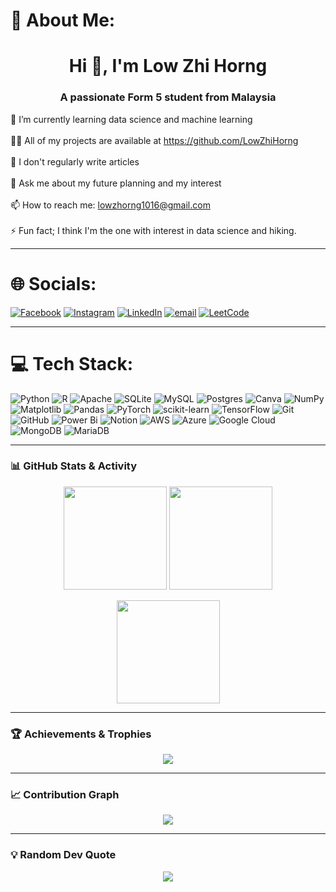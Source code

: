 # 💫 About Me:
<h1 align="center">Hi 👋, I'm Low Zhi Horng</h1>
<h3 align="center">A passionate Form 5 student from Malaysia</h3>

🌱 I’m currently learning data science and machine learning<br><br>👨‍💻 All of my projects are available at https://github.com/LowZhiHorng<br><br>📝 I don't regularly write articles<br><br>💬 Ask me about my future planning and my interest<br><br>📫 How to reach me: lowzhorng1016@gmail.com<br><br>⚡ Fun fact; I think I'm the one with interest in data science and hiking.

---

# 🌐 Socials:
[![Facebook](https://img.shields.io/badge/Facebook-%231877F2.svg?logo=Facebook&logoColor=white)](https://facebook.com/LowZhiHorng) [![Instagram](https://img.shields.io/badge/Instagram-%23E4405F.svg?logo=Instagram&logoColor=white)](https://instagram.com/lowzhihorng) [![LinkedIn](https://img.shields.io/badge/LinkedIn-%230077B5.svg?logo=linkedin&logoColor=white)](https://linkedin.com/in/zhi-horng-low-95a1b8376) [![email](https://img.shields.io/badge/Email-D14836?logo=gmail&logoColor=white)](mailto:lowzhorng1016@gmail.com) [![LeetCode](https://img.shields.io/badge/LeetCode-%23FFA116.svg?logo=leetcode&logoColor=white)](https://leetcode.com/lowzhihorng)

---

# 💻 Tech Stack:
![Python](https://img.shields.io/badge/python-3670A0?style=for-the-badge&logo=python&logoColor=ffdd54) ![R](https://img.shields.io/badge/r-%23276DC3.svg?style=for-the-badge&logo=r&logoColor=white) ![Apache](https://img.shields.io/badge/apache-%23D42029.svg?style=for-the-badge&logo=apache&logoColor=white) ![SQLite](https://img.shields.io/badge/sqlite-%2307405e.svg?style=for-the-badge&logo=sqlite&logoColor=white) ![MySQL](https://img.shields.io/badge/mysql-4479A1.svg?style=for-the-badge&logo=mysql&logoColor=white) ![Postgres](https://img.shields.io/badge/postgres-%23316192.svg?style=for-the-badge&logo=postgresql&logoColor=white) ![Canva](https://img.shields.io/badge/Canva-%2300C4CC.svg?style=for-the-badge&logo=Canva&logoColor=white) ![NumPy](https://img.shields.io/badge/numpy-%23013243.svg?style=for-the-badge&logo=numpy&logoColor=white) ![Matplotlib](https://img.shields.io/badge/Matplotlib-%23ffffff.svg?style=for-the-badge&logo=Matplotlib&logoColor=black) ![Pandas](https://img.shields.io/badge/pandas-%23150458.svg?style=for-the-badge&logo=pandas&logoColor=white) ![PyTorch](https://img.shields.io/badge/PyTorch-%23EE4C2C.svg?style=for-the-badge&logo=PyTorch&logoColor=white) ![scikit-learn](https://img.shields.io/badge/scikit--learn-%23F7931E.svg?style=for-the-badge&logo=scikit-learn&logoColor=white) ![TensorFlow](https://img.shields.io/badge/TensorFlow-%23FF6F00.svg?style=for-the-badge&logo=TensorFlow&logoColor=white) ![Git](https://img.shields.io/badge/git-%23F05033.svg?style=for-the-badge&logo=git&logoColor=white) ![GitHub](https://img.shields.io/badge/github-%23121011.svg?style=for-the-badge&logo=github&logoColor=white) ![Power Bi](https://img.shields.io/badge/power_bi-F2C811?style=for-the-badge&logo=powerbi&logoColor=black) ![Notion](https://img.shields.io/badge/Notion-%23000000.svg?style=for-the-badge&logo=notion&logoColor=white) ![AWS](https://img.shields.io/badge/AWS-%23FF9900.svg?style=for-the-badge&logo=amazon-aws&logoColor=white) ![Azure](https://img.shields.io/badge/azure-%230072C6.svg?style=for-the-badge&logo=microsoftazure&logoColor=white) ![Google Cloud](https://img.shields.io/badge/GoogleCloud-%234285F4.svg?style=for-the-badge&logo=google-cloud&logoColor=white) ![MongoDB](https://img.shields.io/badge/MongoDB-%234ea94b.svg?style=for-the-badge&logo=mongodb&logoColor=white) ![MariaDB](https://img.shields.io/badge/MariaDB-003545?style=for-the-badge&logo=mariadb&logoColor=white)

---

### 📊 GitHub Stats & Activity

<p align="center">
  <!-- Overall GitHub Stats -->
  <img src="https://github-readme-stats.vercel.app/api?username=LowZhiHorng&theme=tokyonight&hide_border=false&include_all_commits=true&count_private=false" height="165px" />
  
  <!-- Streak Stats -->
  <img src="https://nirzak-streak-stats.vercel.app/?user=LowZhiHorng&theme=tokyonight&hide_border=false" height="165px" />
</p>

<p align="center">
  <!-- Top Languages -->
  <img src="https://github-readme-stats.vercel.app/api/top-langs/?username=LowZhiHorng&theme=tokyonight&hide_border=false&include_all_commits=true&count_private=true&layout=compact" height="165px" />
</p>

---

### 🏆 Achievements & Trophies
<p align="center">
  <img src="https://github-profile-trophy.vercel.app/?username=LowZhiHorng&theme=tokyonight&no-frame=false&no-bg=true&margin-w=4" />
</p>

---

### 📈 Contribution Graph
<p align="center">
  <img src="https://github-readme-activity-graph.vercel.app/graph?username=LowZhiHorng&theme=tokyo-night&hide_border=false" />
</p>

---

### 💡 Random Dev Quote
<p align="center">
  <img src="https://quotes-github-readme.vercel.app/api?type=horizontal&theme=tokyonight" />
</p>

<!-- Proudly created with GPRM ( https://gprm.itsvg.in ) -->

